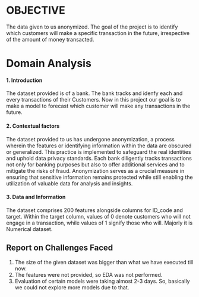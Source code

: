 # OBJECTIVE

The data given to us anonymized. The goal of the project is to identify which customers will make a specific transaction in the future, irrespective of the amount of money transacted.
# Domain Analysis

#### 1. Introduction
The dataset provided is of a bank. The bank tracks and idenfy each and every transactions of their Customers. Now in this project our goal is to make a model to forecast which customer will make any transactions in the future.

#### 2. Contextual factors
The dataset provided to us has undergone anonymization, a process wherein the features or identifying information within the data are obscured or generalized. This practice is implemented to safeguard the real identities and uphold data privacy standards. Each bank diligently tracks transactions not only for banking purposes but also to offer additional services and to mitigate the risks of fraud. Anonymization serves as a crucial measure in ensuring that sensitive information remains protected while still enabling the utilization of valuable data for analysis and insights. 

#### 3. Data and Information

The dataset comprises 200 features alongside columns for ID_code and target. Within the target column, values of 0 denote customers who will not engage in a transaction, while values of 1 signify those who will. Majorly it is Numerical dataset.
## Report on Challenges Faced
1. The size of the given dataset was bigger than what we have executed till now.
2. The features were not provided, so EDA was not performed.
3. Evaluation of certain models were taking almost 2-3 days. So, basically we could not explore more models due to that.
